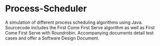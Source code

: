 # Process-Scheduler
A simulation of different process scheduling algorithms using Java. Sourcecode includes the First Come First Serve algorithm as well as First Come First Serve with Roundrobin. Accompanying documents detail test cases and offer a Software Design Document.
